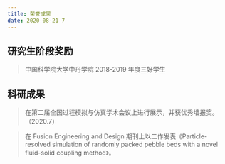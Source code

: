```yaml
---
title: 荣誉成果
date: 2020-08-21 7
---
```


## 研究生阶段奖励
>中国科学院大学中丹学院 2018-2019 年度三好学生

## 科研成果
>在第二届全国过程模拟与仿真学术会议上进行展示，并获优秀墙报奖。（2020.7）

>在 Fusion Engineering and Design 期刊上以二作发表《Particle-resolved simulation of randomly packed pebble beds with a novel fluid-solid coupling method》。
